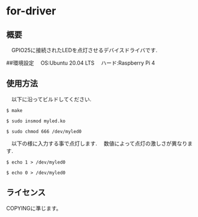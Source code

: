# for-driver

## 概要

　GPIO25に接続されたLEDを点灯させるデバイスドライバです.


##環境設定
　OS:Ubuntu 20.04 LTS
　ハード:Raspberry Pi 4


## 使用方法

　以下に沿ってビルドしてください.

`$ make`

`$ sudo insmod myled.ko`

`$ sudo chmod 666 /dev/myled0`


　以下の様に入力する事で点灯します.
　数値によって点灯の激しさが異なります.


`$ echo 1 > /dev/myled0`

`$ echo 0 > /dev/myled0`


## ライセンス

 COPYINGに準じます。
